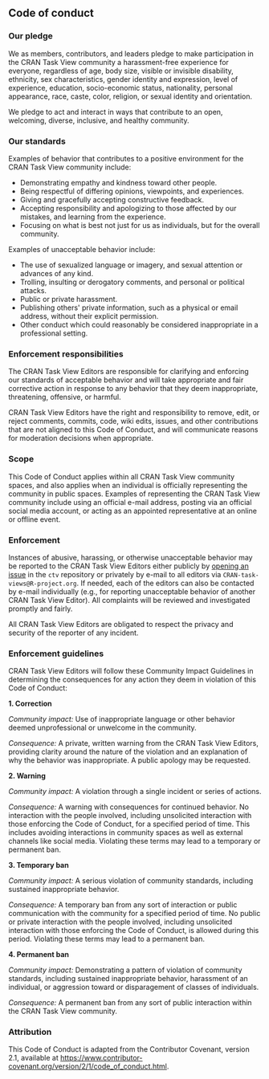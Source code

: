 ## Code of conduct


### Our pledge

We as members, contributors, and leaders pledge to make participation in the CRAN Task View
community a harassment-free experience for everyone, regardless of age, body
size, visible or invisible disability, ethnicity, sex characteristics, gender
identity and expression, level of experience, education, socio-economic status,
nationality, personal appearance, race, caste, color, religion, or sexual
identity and orientation.

We pledge to act and interact in ways that contribute to an open, welcoming,
diverse, inclusive, and healthy community.


### Our standards

Examples of behavior that contributes to a positive environment for the CRAN Task View
community include:

* Demonstrating empathy and kindness toward other people.
* Being respectful of differing opinions, viewpoints, and experiences.
* Giving and gracefully accepting constructive feedback.
* Accepting responsibility and apologizing to those affected by our mistakes, and learning from the experience.
* Focusing on what is best not just for us as individuals, but for the overall community.

Examples of unacceptable behavior include:

* The use of sexualized language or imagery, and sexual attention or advances of any kind.
* Trolling, insulting or derogatory comments, and personal or political attacks.
* Public or private harassment.
* Publishing others' private information, such as a physical or email address, without their explicit permission.
* Other conduct which could reasonably be considered inappropriate in a professional setting.


### Enforcement responsibilities

The CRAN Task View Editors are responsible for clarifying and enforcing our standards of
acceptable behavior and will take appropriate and fair corrective action in
response to any behavior that they deem inappropriate, threatening, offensive,
or harmful.

CRAN Task View Editors have the right and responsibility to remove, edit, or reject
comments, commits, code, wiki edits, issues, and other contributions that are
not aligned to this Code of Conduct, and will communicate reasons for moderation
decisions when appropriate.


### Scope

This Code of Conduct applies within all CRAN Task View community spaces, and also applies when
an individual is officially representing the community in public spaces.
Examples of representing the CRAN Task View community include using an official e-mail address,
posting via an official social media account, or acting as an appointed
representative at an online or offline event.


### Enforcement

Instances of abusive, harassing, or otherwise unacceptable behavior may be
reported to the CRAN Task View Editors either publicly by
[opening an issue](https://github.com/cran-task-views/ctv/issues) in the `ctv`
repository or privately by e-mail to all editors via `CRAN-task-views@R-project.org`.
If needed, each of the editors can also be contacted by e-mail individually (e.g.,
for reporting unacceptable behavior of another CRAN Task View Editor).
All complaints will be reviewed and investigated promptly and fairly.

All CRAN Task View Editors are obligated to respect the privacy and security of the
reporter of any incident.


### Enforcement guidelines

CRAN Task View Editors will follow these Community Impact Guidelines in determining
the consequences for any action they deem in violation of this Code of Conduct:

**1. Correction**

_Community impact:_ Use of inappropriate language or other behavior deemed
unprofessional or unwelcome in the community.

_Consequence:_ A private, written warning from the CRAN Task View Editors, providing
clarity around the nature of the violation and an explanation of why the
behavior was inappropriate. A public apology may be requested.

**2. Warning**

_Community impact:_ A violation through a single incident or series of actions.

_Consequence:_ A warning with consequences for continued behavior. No
interaction with the people involved, including unsolicited interaction with
those enforcing the Code of Conduct, for a specified period of time. This
includes avoiding interactions in community spaces as well as external channels
like social media. Violating these terms may lead to a temporary or permanent
ban.


**3. Temporary ban**

_Community impact:_ A serious violation of community standards, including
sustained inappropriate behavior.

_Consequence:_ A temporary ban from any sort of interaction or public
communication with the community for a specified period of time. No public or
private interaction with the people involved, including unsolicited interaction
with those enforcing the Code of Conduct, is allowed during this period.
Violating these terms may lead to a permanent ban.

**4. Permanent ban**

_Community impact:_ Demonstrating a pattern of violation of community standards,
including sustained inappropriate behavior, harassment of an individual, or
aggression toward or disparagement of classes of individuals.

_Consequence:_ A permanent ban from any sort of public interaction within the
CRAN Task View community.


### Attribution

This Code of Conduct is adapted from the Contributor Covenant, version 2.1,
available at <https://www.contributor-covenant.org/version/2/1/code_of_conduct.html>.
